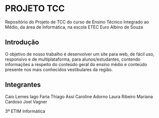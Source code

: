 # PROJETO TCC
Repositório do Projeto de TCC do curso de Ensino Técnico Integrado ao Médio, da área de Informática, na escola ETEC Euro Albino de Souza

## Introdução
O objetivo de nosso trabalho é desenvolver um site para web, de fácil uso, responsivo e de multiplataforma, para alunos/estudantes, contendo informações a respeito do conteúdo geral do ensino médio e conteúdo presente nos mais conhecidos vestibulares da região.

## Integrantes
Caio Lemes
Iago Faria
Thiago Assi
Caroline Adorno
Laura Ribeiro
Mariana Cardoso
Joel Vagner

3º ETIM Informática

